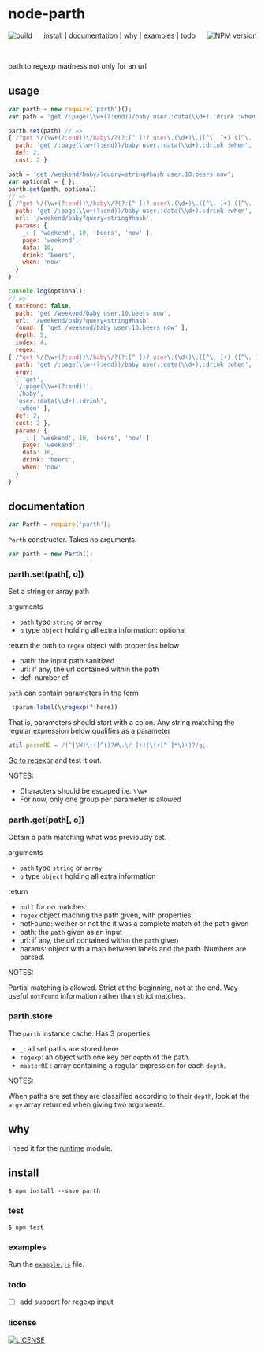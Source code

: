 # node-parth
[<img alt="build" src="http://img.shields.io/travis/stringparser/node-parth/master.svg?style=flat-square" align="left"/>](https://travis-ci.org/stringparser/node-parth/builds)
[<img alt="NPM version" src="http://img.shields.io/npm/v/parth.svg?style=flat-square" align="right"/>](http://www.npmjs.org/package/parth)
<p align="center">
  <a href="#install">install</a> |
  <a href="#documentation">documentation</a> |
  <a href="#why">why</a> |
  <a href="#examples">examples</a> |
  <a href="#todo">todo</a>
</p>
<br>

path to regexp madness not only for an url

## usage

```js
var parth = new require('parth')();
var path = 'get /:page(\\w+(?:end))/baby user.:data(\\d+).:drink :when'

parth.set(path) // =>
{ /^get \/(\w+(?:end))\/baby\/?(?:[^ ])? user\.(\d+)\.([^\. ]+) ([^\. ]+)/i
  path: 'get /:page(\\w+(?:end))/baby user.:data(\\d+).:drink :when',
  def: 2,
  cust: 2 }

path = 'get /weekend/baby/?query=string#hash user.10.beers now';
var optional = { };
parth.get(path, optional)
// =>
{ /^get \/(\w+(?:end))\/baby\/?(?:[^ ])? user\.(\d+)\.([^\. ]+) ([^\. ]+)/
  path: 'get /:page(\\w+(?:end))/baby user.:data(\\d+).:drink :when',
  url: '/weekend/baby?query=string#hash',
  params: {
    _: [ 'weekend', 10, 'beers', 'now' ],
    page: 'weekend',
    data: 10,
    drink: 'beers',
    when: 'now'
  }
}

console.log(optional);
// =>
{ notFound: false,
  path: 'get /weekend/baby user.10.beers now',
  url: '/weekend/baby?query=string#hash',
  found: [ 'get /weekend/baby user.10.beers now' ],
  depth: 5,
  index: 4,
  regex:
{ /^get \/(\w+(?:end))\/baby\/?(?:[^ ])? user\.(\d+)\.([^\. ]+) ([^\. ]+)/i
  path: 'get /:page(\\w+(?:end))/baby user.:data(\\d+).:drink :when',
  argv:
  [ 'get',
  '/:page(\\w+(?:end))',
  '/baby',
  'user.:data(\\d+).:drink',
  ':when' ],
  def: 2,
  cust: 2 },
  params: {
    _: [ 'weekend', 10, 'beers', 'now' ],
    page: 'weekend',
    data: 10,
    drink: 'beers',
    when: 'now'
  }
}
```

## documentation

````js
var Parth = require('parth');
````

`Parth` constructor. Takes no arguments.

```js
var parth = new Parth();
```

### parth.set(path[, o])

Set a string or array path

arguments
- `path` type `string` or `array`
- `o` type `object` holding all extra information: optional

return the path to `regex` object with properties below
  - path: the input path sanitized
  - url: if any, the url contained within the path
  - def: number of

`path` can contain parameters in the form
```js
 :param-label(\\regexp(?:here))
```
That is, parameters should start with a colon. Any string matching the regular expression below qualifies as a parameter

````js
util.paramRE = /(^|\W)\:([^()?#\.\/ ]+)(\(+[^ ]*\)+)?/g;
````

[Go to regexpr](http://regexr.com/) and test it out.

NOTES:
 - Characters should be escaped i.e. `\\w+`
 - For now, only one group per parameter is allowed

### parth.get(path[, o])

Obtain a path matching what was previously set.

arguments
- `path` type `string` or `array`
- `o` type `object` holding all extra information

return
  - `null` for no matches
  - `regex` object maching the path given, with properties:
   - notFound: wether or not the it was a complete match of the path given
   - path: the `path` given as an input
   - url: if any, the url contained within the `path` given
   - params: object with a map between labels and the path. Numbers are parsed.

NOTES:

Partial matching is allowed. Strict at the beginning, not at the end. Way useful `notFound` information rather than strict matches.

### parth.store

The `parth` instance cache. Has 3 properties
 - `_`: all set paths are stored here
 - `regexp`: an object with one key per `depth` of the path.
 - `masterRE` : array containing a regular expression for each `depth`.

NOTES:

When paths are set they are classified according to their `depth`, look at the `argv` array returned when giving two arguments.

## why

I need it for the [runtime](https://github.com/stringparser/runtime) module.

## install

    $ npm install --save parth

### test

    $ npm test

### examples

 Run the [`example.js`](example.js) file.

### todo

 - [ ] add support for regexp input

### license

[<img alt="LICENSE" src="http://img.shields.io/npm/l/parth.svg?style=flat-square"/>](http://opensource.org/licenses/MIT)
